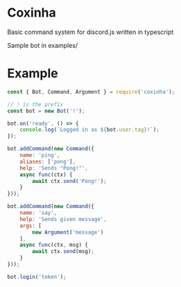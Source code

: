 # Coxinha
Basic command system for discord.js written in typescript

Sample bot in examples/
# Example
```js
const { Bot, Command, Argument } = require('coxinha');

// ! is the prefix
const bot = new Bot('!');

bot.on('ready', () => {
    console.log(`Logged in as ${bot.user.tag}!`);
});

bot.addCommand(new Command({
    name: 'ping',
    aliases: ['pong'],
    help: 'Sends "Pong!"',
    async func(ctx) {
        await ctx.send('Pong!');
    }
}));

bot.addCommand(new Command({
    name: 'say',
    help: 'Sends given message',
    args: [
        new Argument('message')
    ],
    async func(ctx, msg) {
        await ctx.send(msg);
    }
}));

bot.login('token');
```